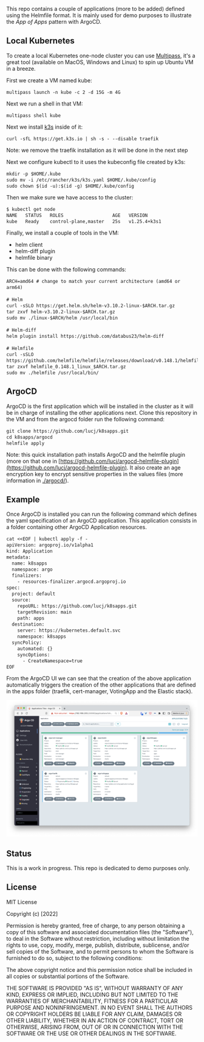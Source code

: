 This repo contains a couple of applications (more to be added) defined using the Helmfile format. It is mainly used for demo purposes to illustrate the *App of Apps* pattern with ArgoCD.

## Local Kubernetes

To create a local Kubernetes one-node cluster you can use [Multipass](https://multipass.run), it's a great tool (available on MacOS, Windows and Linux) to spin up Ubuntu VM in a breeze. 

First we create a VM named kube:

```
multipass launch -n kube -c 2 -d 15G -m 4G
```

Next we run a shell in that VM:

```
multipass shell kube
```

Next we install [k3s](https://k3s.io) inside of it:

```
curl -sfL https://get.k3s.io | sh -s - --disable traefik
```

Note: we remove the traefik installation as it will be done in the next step

Next we configure kubectl to it uses the kubeconfig file created by k3s:

```
mkdir -p $HOME/.kube
sudo mv -i /etc/rancher/k3s/k3s.yaml $HOME/.kube/config
sudo chown $(id -u):$(id -g) $HOME/.kube/config
```

Then we make sure we have access to the cluster:

```
$ kubectl get node
NAME   STATUS   ROLES                  AGE   VERSION
kube   Ready    control-plane,master   25s   v1.25.4+k3s1
```

Finally, we install a couple of tools in the VM:
- helm client
- helm-diff plugin
- helmfile binary

This can be done with the following commands:

```
ARCH=amd64 # change to match your current architecture (amd64 or arm64)

# Helm
curl -sSLO https://get.helm.sh/helm-v3.10.2-linux-$ARCH.tar.gz
tar zxvf helm-v3.10.2-linux-$ARCH.tar.gz
sudo mv ./linux-$ARCH/helm /usr/local/bin

# Helm-diff
helm plugin install https://github.com/databus23/helm-diff

# Helmfile
curl -sSLO https://github.com/helmfile/helmfile/releases/download/v0.148.1/helmfile_0.148.1_linux_$ARCH.tar.gz
tar zxvf helmfile_0.148.1_linux_$ARCH.tar.gz
sudo mv ./helmfile /usr/local/bin/
```

## ArgoCD

ArgoCD is the first application which will be installed in the cluster as it will be in charge of installing the other applications next. Clone this repository in the VM and from the argocd folder run the following command:

```
git clone https://github.com/lucj/k8sapps.git
cd k8sapps/argocd
helmfile apply
```

Note: this quick installation path installs ArgoCD and the helmfile plugin (more on that one in [https://github.com/lucj/argocd-helmfile-plugin](https://github.com/lucj/argocd-helmfile-plugin). It also create an age encryption key to encrypt sensitive properties in the values files (more information in [./argocd/](./argocd/)).

## Example

Once ArgoCD is installed you can run the following command which defines the yaml specification of an ArgoCD application. This application consists in a folder containing other ArgoCD Application resources.

```
cat <<EOF | kubectl apply -f -
apiVersion: argoproj.io/v1alpha1
kind: Application
metadata:
  name: k8sapps
  namespace: argo
  finalizers:
    - resources-finalizer.argocd.argoproj.io
spec:
  project: default
  source:
    repoURL: https://github.com/lucj/k8sapps.git
    targetRevision: main
    path: apps
  destination:
    server: https://kubernetes.default.svc
    namespace: k8sapps
  syncPolicy:
    automated: {}
    syncOptions:
      - CreateNamespace=true
EOF
```

From the ArgoCD UI we can see that the creation of the above application automatically triggers the creation of the other applications that are defined in the apps folder (traefik, cert-manager, VotingApp and the Elastic stack).

![ArgoCD](./images/argocd.png)

## Status

This is a work in progress. This repo is dedicated to demo purposes only.

## License

MIT License

Copyright (c) [2022]

Permission is hereby granted, free of charge, to any person obtaining a copy
of this software and associated documentation files (the "Software"), to deal
in the Software without restriction, including without limitation the rights
to use, copy, modify, merge, publish, distribute, sublicense, and/or sell
copies of the Software, and to permit persons to whom the Software is
furnished to do so, subject to the following conditions:

The above copyright notice and this permission notice shall be included in all
copies or substantial portions of the Software.

THE SOFTWARE IS PROVIDED "AS IS", WITHOUT WARRANTY OF ANY KIND, EXPRESS OR
IMPLIED, INCLUDING BUT NOT LIMITED TO THE WARRANTIES OF MERCHANTABILITY,
FITNESS FOR A PARTICULAR PURPOSE AND NONINFRINGEMENT. IN NO EVENT SHALL THE
AUTHORS OR COPYRIGHT HOLDERS BE LIABLE FOR ANY CLAIM, DAMAGES OR OTHER
LIABILITY, WHETHER IN AN ACTION OF CONTRACT, TORT OR OTHERWISE, ARISING FROM,
OUT OF OR IN CONNECTION WITH THE SOFTWARE OR THE USE OR OTHER DEALINGS IN THE
SOFTWARE.
